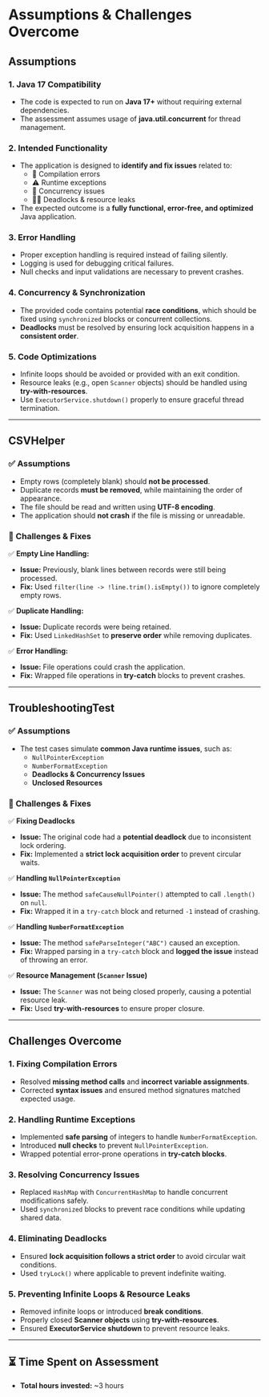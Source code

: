 # Assumptions & Challenges Overcome

## Assumptions

### 1. Java 17 Compatibility
- The code is expected to run on **Java 17+** without requiring external dependencies.
- The assessment assumes usage of **java.util.concurrent** for thread management.

### 2. Intended Functionality
- The application is designed to **identify and fix issues** related to:
  - 🛑 Compilation errors
  - ⚠️ Runtime exceptions
  - 🔄 Concurrency issues
  - 🕵️‍♂️ Deadlocks & resource leaks
- The expected outcome is a **fully functional, error-free, and optimized** Java application.

### 3. Error Handling
- Proper exception handling is required instead of failing silently.
- Logging is used for debugging critical failures.
- Null checks and input validations are necessary to prevent crashes.

### 4. Concurrency & Synchronization
- The provided code contains potential **race conditions**, which should be fixed using `synchronized` blocks or concurrent collections.
- **Deadlocks** must be resolved by ensuring lock acquisition happens in a **consistent order**.

### 5. Code Optimizations
- Infinite loops should be avoided or provided with an exit condition.
- Resource leaks (e.g., open `Scanner` objects) should be handled using **try-with-resources**.
- Use `ExecutorService.shutdown()` properly to ensure graceful thread termination.

---

## CSVHelper

### ✅ Assumptions
- Empty rows (completely blank) should **not be processed**.
- Duplicate records **must be removed**, while maintaining the order of appearance.
- The file should be read and written using **UTF-8 encoding**.
- The application should **not crash** if the file is missing or unreadable.

### 🚀 Challenges & Fixes

✅ **Empty Line Handling:**
- **Issue:** Previously, blank lines between records were still being processed.
- **Fix:** Used `filter(line -> !line.trim().isEmpty())` to ignore completely empty rows.

✅ **Duplicate Handling:**
- **Issue:** Duplicate records were being retained.
- **Fix:** Used `LinkedHashSet` to **preserve order** while removing duplicates.

✅ **Error Handling:**
- **Issue:** File operations could crash the application.
- **Fix:** Wrapped file operations in **try-catch** blocks to prevent crashes.

---

## TroubleshootingTest

### ✅ Assumptions
- The test cases simulate **common Java runtime issues**, such as:
  - `NullPointerException`
  - `NumberFormatException`
  - **Deadlocks & Concurrency Issues**
  - **Unclosed Resources**

### 🚀 Challenges & Fixes

✅ **Fixing Deadlocks**
- **Issue:** The original code had a **potential deadlock** due to inconsistent lock ordering.
- **Fix:** Implemented a **strict lock acquisition order** to prevent circular waits.

✅ **Handling `NullPointerException`**
- **Issue:** The method `safeCauseNullPointer()` attempted to call `.length()` on `null`.
- **Fix:** Wrapped it in a `try-catch` block and returned `-1` instead of crashing.

✅ **Handling `NumberFormatException`**
- **Issue:** The method `safeParseInteger("ABC")` caused an exception.
- **Fix:** Wrapped parsing in a `try-catch` block and **logged the issue** instead of throwing an error.

✅ **Resource Management (`Scanner` Issue)**
- **Issue:** The `Scanner` was not being closed properly, causing a potential resource leak.
- **Fix:** Used **try-with-resources** to ensure proper closure.

---

## Challenges Overcome

### 1. Fixing Compilation Errors
- Resolved **missing method calls** and **incorrect variable assignments**.
- Corrected **syntax issues** and ensured method signatures matched expected usage.

### 2. Handling Runtime Exceptions
- Implemented **safe parsing** of integers to handle `NumberFormatException`.
- Introduced **null checks** to prevent `NullPointerException`.
- Wrapped potential error-prone operations in **try-catch blocks**.

### 3. Resolving Concurrency Issues
- Replaced `HashMap` with `ConcurrentHashMap` to handle concurrent modifications safely.
- Used `synchronized` blocks to prevent race conditions while updating shared data.

### 4. Eliminating Deadlocks
- Ensured **lock acquisition follows a strict order** to avoid circular wait conditions.
- Used `tryLock()` where applicable to prevent indefinite waiting.

### 5. Preventing Infinite Loops & Resource Leaks
- Removed infinite loops or introduced **break conditions**.
- Properly closed **Scanner objects** using **try-with-resources**.
- Ensured **ExecutorService shutdown** to prevent resource leaks.

---

## ⏳ Time Spent on Assessment
- **Total hours invested:** ~3 hours